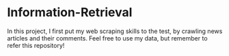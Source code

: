 # Information-Retrieval
In this project, I first put my web scraping skills to the test, by crawling news articles and their comments. Feel free to use my data, but remember to refer this repository!
